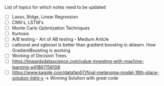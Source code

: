 List of topics for which notes need to be updated
- [ ] Lasso, Ridge, Linear Regression
- [ ] CNN's, LSTM's
- [ ] Monte Carlo Optimization Techniques
- [ ] Kurtosis
- [ ] A/B testing - Art of AB testing - Medium Article
- [ ]  catboost and xgboost is better than gradient boosting in sklearn. How GradientBoosting is working
- [ ]  Working of Decision Trees
- [ ]  https://towardsdatascience.com/value-investing-with-machine-learning-e41867156108
- [ ]  https://www.kaggle.com/datafan07/final-melanoma-model-18th-place-solution-light-v -> Winning Solution with great code
